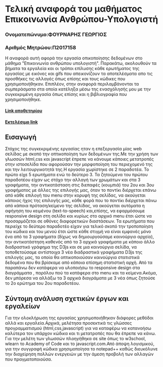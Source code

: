 # Τελική αναφορά του μαθήματος Επικοινωνία Ανθρώπου-Υπολογιστή
### Ονοματεπώνυμο:ΦΟΥΡΝΑΡΗΣ ΓΕΩΡΓΙΟΣ
### Αριθμός Μητρώου:Π2017158

Η αναφορά αυτή αφορά την εργασία οπικοποίησης δεδομένων στο μάθημα "Επικοινωνία ανθρώπου υπολογιστή". Παρακάτω, ακολουθούν τα βήματα τα εργαλεία και οι τρόποι επίλυσης κάθε ερωτήματος της εργασίας με εικόνες και gifs που απεικονίζουν τα αποτελέσματα απο τις  προσθήκες τις αλλαγές όπως επίσης και τους κώδικες που χρησιμοποιήθηκαν. Επιπλέον, στην αναφορά περιλαμβάνονται τα συμπεράσματα στα οποία κατέληξα μέσω της ενασχόλησής μου με την συγκεκριμένη εργασία όπως επίσης και η βιβλιογραφία που χρησιμοποιήθηκε.

#### [Link αποθετηρίου](https://github.com/p17four/D3js-US-educational-attainment)
#### [Εκτελέσιμο link](https://p17four.github.io/D3js-US-educational-attainment/)

## Εισαγωγή
Στόχος της συγκεκριμένης εργασίας ηταν η επεξεργασία μίας web σελίδας με σκοπό την οπτικοποίηση των δεδομένων της.Με την χρήση των γλωσσών html,css και javascript έπρεπε να κάνουμε κάποιες μετατροπές στην ιστοσελίδα που αφορούσαν την μορφοποίηση του  περιεχομενό της και την λειτουργικοτητά της.Η εργασία χωρίστηκε σε 2 παραδοτέα. Το πρώτο είχε 5 ερωτήματα ενώ το δεύτερο 3.
Τα ζητούμενα του πρώτου παραδοτέου είχαν ως στόχο την αλλαγή των χρωμάτων και στα 3 γραφήματα, την αντικατάσταση στις διεπαφές (κουμπιά) του 2ου και 3ου γραφήματος με άλλες της επιλογής μας, όταν το ποντίκι διέρχεται επάνω από κάθε επιλογή του menu στην κορυφή της σελίδας, να ακούγεται κάποιος ήχος της επιλογής μας, κάθε φορά που το ποντίκι διέρχεται πάνω από κάποια πρόταση/κείμενο της σελίδας, να ακούγεται αυτόματα η αφήγηση του κειμένου (text-to-speech) και,επίσης, να εφαρμόσουμε responsive design στη σελίδα και κυρίως στο αρχικό menu έτσι ώστε να προσαρμόζεται σε οθόνες διαφορετικών διαστάσεων.
Τα ερωτήματα που περιείχε το δεύτερο παραδοτέο είχαν για τελικό σκοπό την τροποποίηση του κώδικα και του μενού έτσι ώστε κάθε στιγμή να είναι εμφανές μόνο ένα από τα 3 γραφήματα (δίχως να δημιουργούσαμε καινούργιο αρχείο), την αντικατάστηση καθενός από τα 3 αρχικά γραφήματα με κάποιο άλλο διαδραστικό γράφημα της D3js και σε μια καινούργια σελίδα, να τοποθετούσαμε αντίστοιχα 3 νέα διαδραστικά γραφήματα D3js της επιλογής μας, τα οποία θα οπτικοποιούσαν καινούργια στατιστικά δεδομένα που θα βρίσκαμε από κάποια επίσημη στατιστική αρχή.
Από τα παραπάνω δεν κατάφερα να υλοποιήσω το responsive design στα διαγράμματα , παρόλου πού τα κατάφερα στο menu και τα κείμενα.Ακόμα, δεν μπόρεσα να αλλάξω τα 3 αρχικά διαγράματα με 3 νέα όπως ζητούσε το 2ο ερώτημα του 2ου παραδοτέου.


## Σύντομη ανάλυση σχετικών έργων και εργαλείων

Για την ολοκλήρωση της εργασίας χρησιμοποιήθηκαν διάφορες μεθόδοι αλλά και εργαλεία.Αρχικά, μελέτησα προσεκτικά τις γλώσσες προγραμματισμού (html,css,javascript) για να καταφέρω να κατανοήσω καλύτερα τον υπάρχον κώδικα και τι μετατροπές που θα έπρεπε να κάνω. Για την μελέτη των γλωσσών πλοηγήθηκα σε site όπως το w3school, wlearn το Academy of Code και το javascript.com.Από άποψη λογισμικού, για την συγγραφή κώδικα χρησιμοποίησα το notepad++ καθώς διευκόλυνε την διαχείρηση πολλών ενεργειών με την άμεση προβολή των αλλαγών που πραγματοποιούσα.

